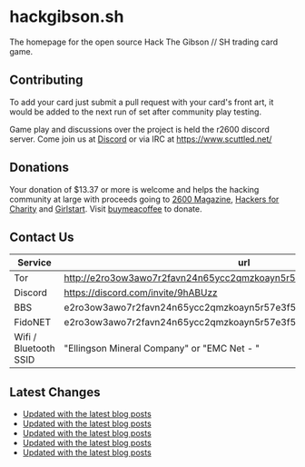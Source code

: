 # hackgibson.sh
The homepage for the open source Hack The Gibson // SH trading card game.


## Contributing

To add your card just submit a pull request with your card's front art, it would be added to the next run of set after community play testing.

Game play and discussions over the project is held the r2600 discord server. Come join us at [Discord](https://discord.com/invite/9hABUzz) or via IRC at https://www.scuttled.net/


## Donations

Your donation of $13.37 or more is welcome and helps the hacking community at large with proceeds going to [2600 Magazine](https://2600.com/), [Hackers for Charity](https://hackersforcharity.org) and [Girlstart](https://girlstart.org).  Visit [buymeacoffee](https://www.buymeacoffee.com/hackgibson.sh) to donate.


## Contact Us

Service | url
-|-
Tor | http://e2ro3ow3awo7r2favn24n65ycc2qmzkoayn5r57e3f56nvjwdcgg32ad.onion
Discord | https://discord.com/invite/9hABUzz
BBS | e2ro3ow3awo7r2favn24n65ycc2qmzkoayn5r57e3f56nvjwdcgg32ad.onion:23
FidoNET | e2ro3ow3awo7r2favn24n65ycc2qmzkoayn5r57e3f56nvjwdcgg32ad.onion:24554
Wifi / Bluetooth SSID | "Ellingson Mineral Company" or "EMC Net - <fidonet address>"

## Latest Changes
<!-- BLOG-POST-LIST:START -->
- [Updated with the latest blog posts](https://github.com/DFW2600/hackgibson.sh/commit/5fae5b12b6ad80fe5b0c3d97b5d43b4b910a159f)
- [Updated with the latest blog posts](https://github.com/DFW2600/hackgibson.sh/commit/8fe4ca1e5e4af7f624d29676f477e59800b40d87)
- [Updated with the latest blog posts](https://github.com/DFW2600/hackgibson.sh/commit/af4904aa41f9540103a79323df584489bacbcf4c)
- [Updated with the latest blog posts](https://github.com/DFW2600/hackgibson.sh/commit/57be3138942a31d81ab15480071d062dd1283e66)
- [Updated with the latest blog posts](https://github.com/DFW2600/hackgibson.sh/commit/924ac4244cb20fe5a75be8a205215a4e8cfbbfcb)
<!-- BLOG-POST-LIST:END -->
